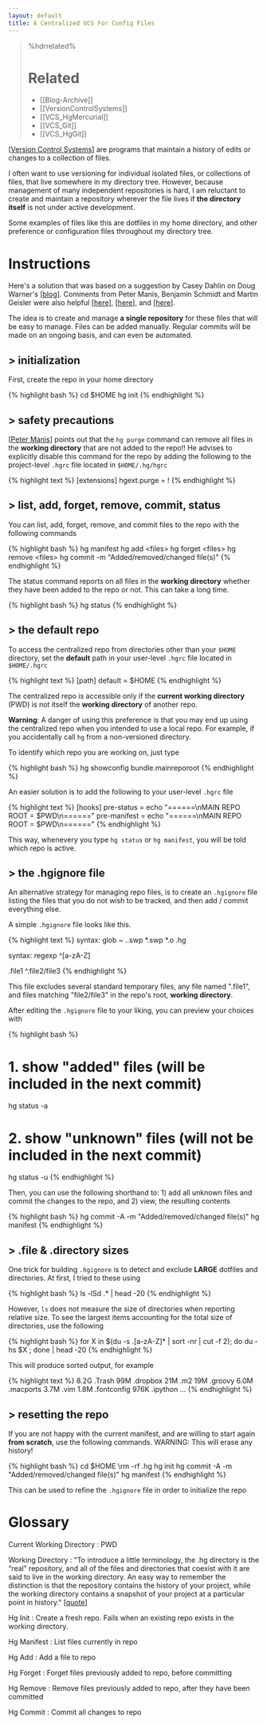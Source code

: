 ```yaml
---
layout: default
title: A Centralized VCS For Config Files
---
```


<!--
Title: A-Centralized-VCS-For-Config-Files
Timestamp: 2011-05-17 01:54:19 +0000
Created: 2011-05-17 02:31:21 +0000
Last Accessed: 2001-01-01 02:01:01 +0000
Times Accessed: 0
Tags: VCS, Bash, Hg
Metadata: 
-->


>%hdrrelated%
># Related
> * [[Blog-Archive]]
> * [[VersionControlSystems]]
> * [[VCS_HgMercurial]]
> * [[VCS_Git]]
> * [[VCS_HgGit]]

<!--
# A Centralized Version Control Repository For Isolated Configuration Files, Dot Files, Preferences, Etc.
-->

[[Version Control Systems]] are programs that maintain a history of edits or changes to a collection of files.

I often want to use versioning for individual isolated files, or collections of files, that live somewhere in my directory tree.  However, because management of many independent repositories is hard, I am reluctant to create and maintain a repository wherever the file lives if __the directory itself__ is not under active development.

Some examples of files like this are dotfiles in my home directory, and other preference or configuration files throughout my directory tree.

# Instructions

Here's a solution that was based on a suggestion by Casey Dahlin on Doug Warner's [[blog][Doug Warner]].   Comments from Peter Manis, Benjamin Schmidt and Martin Geisler were also helpful [[here][Peter Manis]], [[here][How do I find the largest filesdirectories]], and [[here][Mercurial]].

The idea is to create and manage __a single repository__ for these files that will be easy to manage.  Files can be added manually.  Regular commits will be made on an ongoing basis, and can even be automated.

## > initialization

First, create the repo in your home directory

{% highlight bash %}
  cd $HOME
  hg init
{% endhighlight %}

## > safety precautions

[[Peter Manis]] points out that the `hg purge` command can remove all files in the __working directory__ that are not added to the repo!!  He advises to explicitly disable this command for the repo by adding the following to the project-level `.hgrc` file located in `$HOME/.hg/hgrc`

{% highlight text %}
  [extensions]
  hgext.purge = !
{% endhighlight %}

## > list, add, forget, remove, commit, status

You can list, add, forget, remove, and commit files to the repo with the following commands

{% highlight bash %}
  hg manifest
  hg add &lt;files&gt;
  hg forget &lt;files&gt;
  hg remove &lt;files&gt;
  hg commit -m "Added/removed/changed file(s)"
{% endhighlight %}

The status command reports on all files in the __working directory__ whether they have been added to the repo or not.  This can take a long time.

{% highlight bash %}
  hg status
{% endhighlight %}

## > the default repo

To access the centralized repo from directories other than your `$HOME` directory, set the __default__ path in your user-level `.hgrc` file located in `$HOME/.hgrc`

{% highlight text %}
  [path]
  default = $HOME
{% endhighlight %}

The centralized repo is accessible only if the __current working directory__ (PWD) is not itself the __working directory__ of another repo.

__Warning__: A danger of using this preference is that you may end up using the centralized repo when you intended to use a local repo.  For example, if you accidentally call `hg` from a non-versioned directory.

To identify which repo you are working on, just type

{% highlight bash %}
hg showconfig bundle.mainreporoot
{% endhighlight %}

An easier solution is to add the following to your user-level `.hgrc` file

{% highlight text %}
  [hooks]
  pre-status = echo "======\nMAIN REPO ROOT = $PWD\n======"
  pre-manifest = echo "======\nMAIN REPO ROOT = $PWD\n======"
{% endhighlight %}

This way, whenevery you type `hg status` or `hg manifest`, you will be told which repo is active.


## > the .hgignore file

An alternative strategy for managing repo files, is to create an `.hgignore` file listing the files that you do not wish to be tracked, and then add / commit everything else.

A simple `.hgignore` file looks like this.

{% highlight text %}
  syntax: glob
  *~
  .*.swp
  *.swp
  *.o
  .hg

  syntax: regexp
  ^[a-zA-Z]

  .file1
  ^\.file2\/file3
{% endhighlight %}

This file excludes several standard temporary files, any file named ".file1", and files matching "file2/file3" in the repo's root, __working directory__.

After editing the `.hgignore` file to your liking, you can preview your choices with

{% highlight bash %}
# 1. show "added" files (will be included in the next commit)
hg status -a
# 2. show "unknown" files (will not be included in the next commit)
hg status -u
{% endhighlight %}

Then, you can use the following shorthand to: 1) add all unknown files and commit the changes to the repo, and 2) view, the resulting contents

{% highlight bash %}
hg commit -A -m "Added/removed/changed file(s)"
hg manifest
{% endhighlight %}

## > .file & .directory sizes

One trick for building `.hgignore` is to detect and exclude __LARGE__ dotfiles and directories.  At first, I tried to these using

{% highlight bash %}
ls -lSd .* | head -20
{% endhighlight %}

However, `ls` does not measure the size of directories when reporting relative size.  To see the largest items accounting for the total size of directories,
use the following

{% highlight bash %}
for X in $(du -s .[a-zA-Z]* | sort -nr | cut -f 2); do du -hs $X ; done | head -20
{% endhighlight %}

This will produce sorted output, for example

{% highlight text %}
  8.2G  .Trash
   99M  .dropbox
   21M  .m2
   19M  .groovy
  6.0M  .macports
  3.7M  .vim
  1.8M  .fontconfig
  976K  .ipython
  ...
{% endhighlight %}

## > resetting the repo

If you are not happy with the current manifest, and are willing to start again __from scratch__, use the following commands.  WARNING: This will erase any history!

{% highlight bash %}
  cd $HOME
  \rm -rf .hg
  hg init
  hg commit -A -m "Added/removed/changed file(s)"
  hg manifest
{% endhighlight %}

This can be used to refine the `.hgignore` file in order to initialize the repo


# Glossary

Current Working Directory
: PWD

Working Directory
: "To introduce a little terminology, the .hg directory is the “real” repository, and all of the files and directories that coexist with it are said to live in the working directory. An easy way to remember the distinction is that the repository contains the history of your project, while the working directory contains a snapshot of your project at a particular point in history." [[quote][a-tour-of-mercurial-the-basics]]

Hg Init
: Create a fresh repo.  Fails when an existing repo exists in the working directory.

Hg Manifest
: List files currently in repo

Hg Add
: Add a file to repo

Hg Forget
: Forget files previously added to repo, before committing

Hg Remove
: Remove files previously added to repo, after they have been committed

Hg Commit
: Commit all changes to repo


[Version Control Systems]: http://en.wikipedia.org/wiki/Revision_control
[Doug Warner]: http://doug.warner.fm/d//blog/2008/07/Version-controlling-my-home-dir
[Peter Manis]: http://pyverted.com/version-control/using-mercurial-on-your-home-directory/2009/08/
[How do I find the largest filesdirectories]: http://www.cyberciti.biz/faq/how-do-i-find-the-largest-filesdirectories-on-a-linuxunixbsd-filesystem/
[Mercurial]: http://mercurial.selenic.com/wiki/TipsAndTricks
[a-tour-of-mercurial-the-basics]: http://hgbook.red-bean.com/read/a-tour-of-mercurial-the-basics.html



